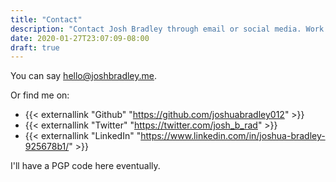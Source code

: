 ```yaml
---
title: "Contact"
description: "Contact Josh Bradley through email or social media. Work with me on websites and marketing."
date: 2020-01-27T23:07:09-08:00
draft: true
---
```


You can say <a href="mailto:hello@joshbradley.me">hello@joshbradley.me</a>.

Or find me on:
* {{< externallink "Github" "https://github.com/joshuabradley012" >}}
* {{< externallink "Twitter" "https://twitter.com/josh_b_rad" >}}
* {{< externallink "LinkedIn" "https://www.linkedin.com/in/joshua-bradley-925678b1/" >}}

I'll have a PGP code here eventually.
